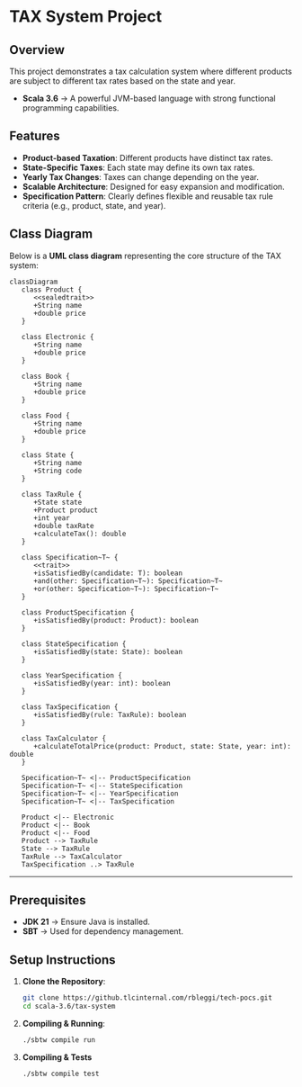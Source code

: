 # TAX System Project

## Overview

This project demonstrates a tax calculation system where different products are subject to different tax rates based on the state and year.

- **Scala 3.6** → A powerful JVM-based language with strong functional programming capabilities.

## Features

- **Product-based Taxation**: Different products have distinct tax rates.
- **State-Specific Taxes**: Each state may define its own tax rates.
- **Yearly Tax Changes**: Taxes can change depending on the year.
- **Scalable Architecture**: Designed for easy expansion and modification.
- **Specification Pattern**: Clearly defines flexible and reusable tax rule criteria (e.g., product, state, and year).

## Class Diagram

Below is a **UML class diagram** representing the core structure of the TAX system:

```mermaid
classDiagram
   class Product {
      <<sealedtrait>>
      +String name
      +double price
   }

   class Electronic {
      +String name
      +double price
   }

   class Book {
      +String name
      +double price
   }

   class Food {
      +String name
      +double price
   }

   class State {
      +String name
      +String code
   }

   class TaxRule {
      +State state
      +Product product
      +int year
      +double taxRate
      +calculateTax(): double
   }

   class Specification~T~ {
      <<trait>>
      +isSatisfiedBy(candidate: T): boolean
      +and(other: Specification~T~): Specification~T~
      +or(other: Specification~T~): Specification~T~
   }

   class ProductSpecification {
      +isSatisfiedBy(product: Product): boolean
   }

   class StateSpecification {
      +isSatisfiedBy(state: State): boolean
   }

   class YearSpecification {
      +isSatisfiedBy(year: int): boolean
   }

   class TaxSpecification {
      +isSatisfiedBy(rule: TaxRule): boolean
   }

   class TaxCalculator {
      +calculateTotalPrice(product: Product, state: State, year: int): double
   }

   Specification~T~ <|-- ProductSpecification
   Specification~T~ <|-- StateSpecification
   Specification~T~ <|-- YearSpecification
   Specification~T~ <|-- TaxSpecification

   Product <|-- Electronic
   Product <|-- Book
   Product <|-- Food
   Product --> TaxRule
   State --> TaxRule
   TaxRule --> TaxCalculator
   TaxSpecification ..> TaxRule

```

---

## Prerequisites

- **JDK 21** → Ensure Java is installed.
- **SBT** → Used for dependency management.

## Setup Instructions

1. **Clone the Repository**:
   ```bash
   git clone https://github.tlcinternal.com/rbleggi/tech-pocs.git
   cd scala-3.6/tax-system
   ```

2. **Compiling & Running**:
   ```sh
   ./sbtw compile run 
   ```

3. **Compiling & Tests**
   ```sh
   ./sbtw compile test
   ```